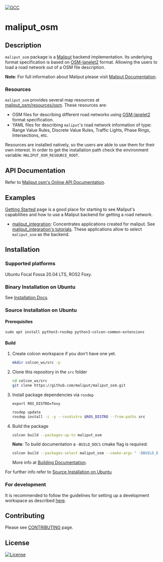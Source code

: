 [![GCC](https://github.com/maliput/maliput_osm/actions/workflows/build.yml/badge.svg)](https://github.com/maliput/maliput_osm/actions/workflows/build.yml)

# maliput_osm

## Description

`maliput_osm` package is a [Maliput](https://github.com/maliput/maliput) backend implementation.
Its underlying format specification is based on [OSM-lanelet2](https://github.com/fzi-forschungszentrum-informatik/Lanelet2/tree/master/lanelet2_maps) format.
Allowing the users to load a road network out of a OSM file description.

**Note**: For full information about Maliput please visit [Maliput Documentation](https://maliput.readthedocs.io/en/latest/index.html).

### Resources

`maliput_osm` provides several map resources at [maliput_osm/resources/osm](resources/osm).
These resources are:
 - OSM files for describing different road networks using [OSM-lanelet2](https://github.com/fzi-forschungszentrum-informatik/Lanelet2/tree/master/lanelet2_maps) format specification.
 - YAML files for describing `maliput`'s road network information of type: Range Value Rules, Discrete Value Rules, Traffic Lights, Phase Rings, Intersections, etc.

Resources are installed natively, so the users are able to use them for their own interest.
In order to get the installation path check the environment variable: `MALIPUT_OSM_RESOURCE_ROOT`.

## API Documentation

Refer to [Maliput osm's Online API Documentation](https://maliput.readthedocs.io/en/latest/html/deps/maliput_osm/html/index.html).

## Examples

[Getting Started](https://maliput.readthedocs.io/en/latest/getting_started.html) page is a good place for starting to see Maliput's capabilities and how to use a Maliput backend for getting a road network.

 - [maliput_integration](https://github.com/maliput/maliput_integration): Concentrates applications created for maliput. See [maliput_integration's tutorials](https://maliput.readthedocs.io/en/latest/html/deps/maliput_integration/html/integration_tutorials.html). These applications allow to select `maliput_osm` as the backend.

## Installation

### Supported platforms

Ubuntu Focal Fossa 20.04 LTS, ROS2 Foxy.

### Binary Installation on Ubuntu

See [Installation Docs](https://maliput.readthedocs.io/en/latest/installation.html#binary-installation-on-ubuntu).

### Source Installation on Ubuntu

#### Prerequisites

```
sudo apt install python3-rosdep python3-colcon-common-extensions
```

#### Build

1. Create colcon workspace if you don't have one yet.
    ```sh
    mkdir colcon_ws/src -p
    ```

2. Clone this repository in the `src` folder
    ```sh
    cd colcon_ws/src
    git clone https://github.com/maliput/maliput_osm.git
    ```

3. Install package dependencies via `rosdep`
    ```
    export ROS_DISTRO=foxy
    ```
    ```sh
    rosdep update
    rosdep install -i -y --rosdistro $ROS_DISTRO --from-paths src
    ```

4. Build the package
    ```sh
    colcon build --packages-up-to maliput_osm
    ```

    **Note**: To build documentation a `-BUILD_DOCS` cmake flag is required:
    ```sh
    colcon build --packages-select maliput_osm --cmake-args " -DBUILD_DOCS=On"
    ```
    More info at [Building Documentation](https://maliput.readthedocs.io/en/latest/developer_guidelines.html#building-the-documentation).

For further info refer to [Source Installation on Ubuntu](https://maliput.readthedocs.io/en/latest/installation.html#source-installation-on-ubuntu)


### For development

It is recommended to follow the guidelines for setting up a development workspace as described [here](https://maliput.readthedocs.io/en/latest/developer_setup.html).

## Contributing

Please see [CONTRIBUTING](https://maliput.readthedocs.io/en/latest/contributing.html) page.

## License

[![License](https://img.shields.io/badge/License-BSD_3--Clause-blue.svg)](https://github.com/maliput/maliput_osm/blob/main/LICENSE)
